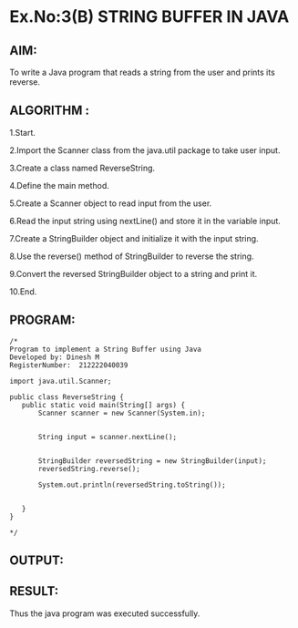 # Ex.No:3(B) STRING BUFFER IN JAVA

## AIM:
To write a Java program that reads a string from the user and prints its reverse.


## ALGORITHM :
1.Start.

2.Import the Scanner class from the java.util package to take user input.

3.Create a class named ReverseString.

4.Define the main method.

5.Create a Scanner object to read input from the user.

6.Read the input string using nextLine() and store it in the variable input.

7.Create a StringBuilder object and initialize it with the input string.

8.Use the reverse() method of StringBuilder to reverse the string.

9.Convert the reversed StringBuilder object to a string and print it.

10.End.


## PROGRAM:
 ```
/*
Program to implement a String Buffer using Java
Developed by: Dinesh M
RegisterNumber:  212222040039

import java.util.Scanner;

public class ReverseString {
    public static void main(String[] args) {
        Scanner scanner = new Scanner(System.in);
        
      
        String input = scanner.nextLine();
        
        
        StringBuilder reversedString = new StringBuilder(input);
        reversedString.reverse(); 
        
        System.out.println(reversedString.toString());
        
        
    }
}

*/
```

## OUTPUT:



## RESULT:
Thus the java program was executed successfully.
